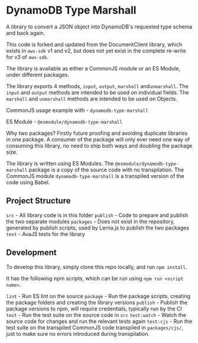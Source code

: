 # DynamoDB Type Marshall

A library to convert a JSON object into DynamoDB's requested type schema and back again.

This code is forked and updated from the DocumentClient library, which exists in `aws-sdk` v1 and v2, but does not yet exist in the complete re-write for v3 of `aws-sdk`.

The library is available as either a CommonJS module or an ES Module, under different packages.

The library exports 4 methods, `input`, `output`, `marshall` and`unmarshall`. The `input` and `output` methods are intended to be used on individual fields. The `marshall` and `unmarshall` methods are intended to be used on Objects.

CommonJS usage example with  - `dynamodb-type-marshall`

ES Module - `@esmodule/dynamodb-type-marshall`

Why two packages? Firstly future proofing and avoiding duplicate libraries in one package. A consumer of the package will only ever need one way of consuming this library, no need to ship both ways and doubling the package size.

The library is written using ES Modules. The `@esmodule/dynamodb-type-marshall` package is a copy of the source code with no transpilation. The CommonJS module `dynamodb-type-marshall` is a transpiled version of the code using Babel. 

## Project Structure

`src` - All library code is in this folder
`publish` - Code to prepare and publish the two separate modules
`packages` - Does not exist in the repository, generated by publish scripts, used by Lerna.js to publish the two packages
`test` - AvaJS tests for the library

## Development

To develop this library, simply clone this repo locally, and run `npm install`.

It has the following npm scripts, which can be run  using `npm run <script name>`.

`lint` - Run ES lint on the source
`package` - Run the package scripts, creating the package folders and creating the library versions
`publish` - Publish the package versions to npm, will require credentials, typically run by the CI
`test` - Run the test suite on the source code in `src`
`test:watch` - Watch the source code for changes and run the relevant tests again
`test:cjs` - Run the test suite on the transpiled CommonJS code transpiled in `packages/cjs/`, just to make sure no errors introduced during transpilation.

